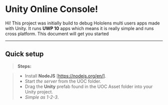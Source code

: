 Unity Online Console!
===================


Hi! This project was initially build to debug Hololens multi users apps made with Unity. It runs **UWP 10** apps which means it is really simple and runs cross platform. This document will get you started

----------


Quick setup
-------------

> **Steps:**

> - Install **NodeJS** [https://nodejs.org/en/].
> - Start *the server* from the UOC folder.
> - Drag the **Unity** prefab found in the UOC Asset folder into your Unity project.
> - *Simple as 1-2-3*.
